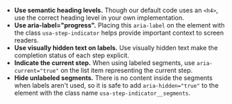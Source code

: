 - **Use semantic heading levels.** Though our default code uses an `<h4>`, use the correct heading level in your own implementation.
- **Use aria-label="progress".** Placing this `aria-label` on the element with the class `usa-step-indicator` helps provide important context to screen readers.
- **Use visually hidden text on labels.** Use visually hidden text make the completion status of each step explicit.
- **Indicate the current step.** When using labeled segments, use `aria-current="true"` on the list item representing the current step.
- **Hide unlabeled segments.** There is no content inside the segments when labels aren't used, so it is safe to add `aria-hidden="true"` to the element with the class name `usa-step-indicator__segments`.